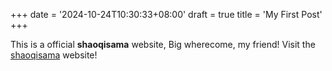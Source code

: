 +++
date = '2024-10-24T10:30:33+08:00'
draft = true
title = 'My First Post'
+++

This is a official **shaoqisama** website, Big wherecome, my friend!
Visit the [shaoqisama](https://shaoqisama.github.io) website!